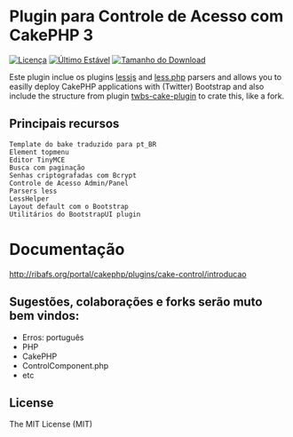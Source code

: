 Plugin para Controle de Acesso com CakePHP 3
===========================================

[![Licença](https://img.shields.io/packagist/l/doctrine/orm.svg?maxAge=2592000)](https://github.com/ribafs/cake-control/blob/master/LICENSE)
[![Último Estável](https://img.shields.io/packagist/v/elboletaire/twbs-cake-plugin.svg?style=flat-square)](https://packagist.org/packages/ribafs/cake-control)
[![Tamanho do Download](https://img.shields.io/crates/d/rustc-serialize.svg?maxAge=2592000)](https://github.com/ribafs/cake-control/releases)

Este plugin inclue os plugins
[lessjs](http://lesscss.org/#client-side-usage-browser-options) and
[less.php](https://github.com/oyejorge/less.php#lessphp) parsers and allows you to easilly deploy CakePHP applications with (Twitter) Bootstrap and also include the structure from plugin [twbs-cake-plugin](https://github.com/elboletaire/twbs-cake-plugin) to crate this, like a fork.

## Principais recursos
    Template do bake traduzido para pt_BR
    Element topmenu
    Editor TinyMCE
    Busca com paginação
    Senhas criptografadas com Bcrypt
    Controle de Acesso Admin/Panel
    Parsers less
    LessHelper
    Layout default com o Bootstrap
    Utilitários do BootstrapUI plugin
# Documentação

http://ribafs.org/portal/cakephp/plugins/cake-control/introducao

## Sugestões, colaborações e forks serão muto bem vindos:

- Erros: português
- PHP
- CakePHP
- ControlComponent.php
- etc

License
-------

The MIT License (MIT)
